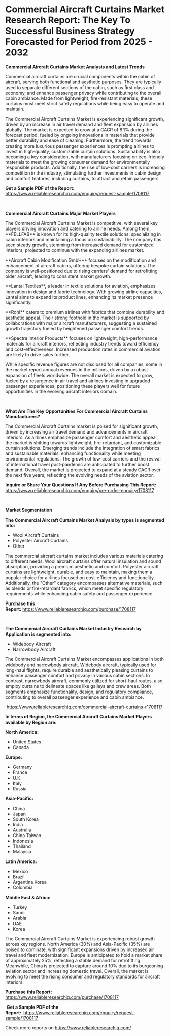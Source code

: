 <p><h1>Commercial Aircraft Curtains Market Research Report: The Key To Successful Business Strategy Forecasted for Period from 2025 - 2032</h1></p><p><strong>Commercial Aircraft Curtains Market Analysis and Latest Trends</strong></p>
<p><p>Commercial aircraft curtains are crucial components within the cabin of aircraft, serving both functional and aesthetic purposes. They are typically used to separate different sections of the cabin, such as first class and economy, and enhance passenger privacy while contributing to the overall cabin ambiance. Made from lightweight, fire-resistant materials, these curtains must meet strict safety regulations while being easy to operate and maintain.</p><p>The Commercial Aircraft Curtains Market is experiencing significant growth, driven by an increase in air travel demand and fleet expansion by airlines globally. The market is expected to grow at a CAGR of 8.1% during the forecast period, fueled by ongoing innovations in materials that provide better durability and ease of cleaning. Furthermore, the trend towards creating more luxurious passenger experiences is prompting airlines to invest in high-quality, customizable curtain solutions. Sustainability is also becoming a key consideration, with manufacturers focusing on eco-friendly materials to meet the growing consumer demand for environmentally responsible products. Additionally, the rise of low-cost carriers is increasing competition in the industry, stimulating further investments in cabin design and comfort features, including curtains, to attract and retain passengers.</p></p>
<p><strong>Get a Sample PDF of the Report:&nbsp;</strong> <a href="https://www.reliableresearchiq.com/enquiry/request-sample/1708117?utm_campaign=3180&utm_medium=2&utm_source=Github&utm_content=ia&utm_term=04042025&utm_id=commercial-aircraft-curtains">https://www.reliableresearchiq.com/enquiry/request-sample/1708117</a></p>
<p>&nbsp;</p>
<p><strong>Commercial Aircraft Curtains Major Market Players</strong></p>
<p><p>The Commercial Aircraft Curtains Market is competitive, with several key players driving innovation and catering to airline needs. Among them, **FELLFAB** is known for its high-quality textile solutions, specializing in cabin interiors and maintaining a focus on sustainability. The company has seen steady growth, stemming from increased demand for customized interiors, projected to continue with the expanding airlines market.</p><p>**Aircraft Cabin Modification GmbH** focuses on the modification and enhancement of aircraft cabins, offering bespoke curtain solutions. The company is well-positioned due to rising carriers' demand for retrofitting older aircraft, leading to consistent market growth.</p><p>**Lantal Textiles**, a leader in textile solutions for aviation, emphasizes innovation in design and fabric technology. With growing airline capacities, Lantal aims to expand its product lines, enhancing its market presence significantly.</p><p>**Rohi** caters to premium airlines with fabrics that combine durability and aesthetic appeal. Their strong foothold in the market is supported by collaborations with major aircraft manufacturers, suggesting a sustained growth trajectory fueled by heightened passenger comfort trends.</p><p>**Spectra Interior Products** focuses on lightweight, high-performance materials for aircraft interiors, reflecting industry trends toward efficiency and cost-effectiveness. Increased production rates in commercial aviation are likely to drive sales further.</p><p>While specific revenue figures are not disclosed for all companies, some in the market report annual revenues in the millions, driven by a robust expansion of fleets worldwide. The overall market is expected to grow, fueled by a resurgence in air travel and airlines investing in upgraded passenger experiences, positioning these players well for future opportunities in the evolving aircraft interiors domain.</p></p>
<p>&nbsp;</p>
<p><strong>What Are The Key Opportunities For Commercial Aircraft Curtains Manufacturers?</strong></p>
<p><p>The Commercial Aircraft Curtains market is poised for significant growth, driven by increasing air travel demand and advancements in aircraft interiors. As airlines emphasize passenger comfort and aesthetic appeal, the market is shifting towards lightweight, fire-retardant, and customizable curtain solutions. Emerging trends include the integration of smart fabrics and sustainable materials, enhancing functionality while meeting environmental regulations. The growth of low-cost carriers and the revival of international travel post-pandemic are anticipated to further boost demand. Overall, the market is projected to expand at a steady CAGR over the next five years, reflecting the evolving needs of the aviation sector.</p></p>
<p><strong>Inquire or Share Your Questions If Any Before Purchasing This Report:</strong> <a href="https://www.reliableresearchiq.com/enquiry/pre-order-enquiry/1708117?utm_campaign=3180&utm_medium=2&utm_source=Github&utm_content=ia&utm_term=04042025&utm_id=commercial-aircraft-curtains">https://www.reliableresearchiq.com/enquiry/pre-order-enquiry/1708117</a></p>
<p>&nbsp;</p>
<p><strong>Market Segmentation</strong></p>
<p><strong>The Commercial Aircraft Curtains Market Analysis by types is segmented into:</strong></p>
<p><ul><li>Wool Aircraft Curtains</li><li>Polyester Aircraft Curtains</li><li>Other</li></ul></p>
<p><p>The commercial aircraft curtains market includes various materials catering to different needs. Wool aircraft curtains offer natural insulation and sound absorption, providing a premium aesthetic and comfort. Polyester aircraft curtains are lightweight, durable, and easy to maintain, making them a popular choice for airlines focused on cost-efficiency and functionality. Additionally, the "Other" category encompasses alternative materials, such as blends or fire-retardant fabrics, which meet specific regulatory requirements while enhancing cabin safety and passenger experience.</p></p>
<p><strong>Purchase this Report:&nbsp;</strong><a href="https://www.reliableresearchiq.com/purchase/1708117?utm_campaign=3180&utm_medium=2&utm_source=Github&utm_content=ia&utm_term=04042025&utm_id=commercial-aircraft-curtains">https://www.reliableresearchiq.com/purchase/1708117</a></p>
<p>&nbsp;</p>
<p><strong>The Commercial Aircraft Curtains Market Industry Research by Application is segmented into:</strong></p>
<p><ul><li>Widebody Aircraft</li><li>Narrowbody Aircraft</li></ul></p>
<p><p>The Commercial Aircraft Curtains Market encompasses applications in both widebody and narrowbody aircraft. Widebody aircraft, typically used for long-haul flights, require durable and aesthetically pleasing curtains to enhance passenger comfort and privacy in various cabin sections. In contrast, narrowbody aircraft, commonly utilized for short-haul routes, also employ curtains to delineate spaces like galleys and crew areas. Both segments emphasize functionality, design, and regulatory compliance, contributing to overall passenger experience and cabin ambiance.</p></p>
<p><a href="https://www.reliableresearchiq.com/commercial-aircraft-curtains-r1708117?utm_campaign=3180&utm_medium=2&utm_source=Github&utm_content=ia&utm_term=04042025&utm_id=commercial-aircraft-curtains">&nbsp;https://www.reliableresearchiq.com/commercial-aircraft-curtains-r1708117</a></p>
<p><strong>In terms of Region, the Commercial Aircraft Curtains Market Players available by Region are:</strong></p>
<p>
    <p> <strong> North America: </strong>
        <ul>
            <li>United States</li>
            <li>Canada</li>
        </ul>
        </p> 
    <p> <strong> Europe: </strong>
        <ul>
            <li>Germany</li>
            <li>France</li>
            <li>U.K.</li>
            <li>Italy</li>
            <li>Russia</li>
        </ul>
        </p> 
    <p> <strong> Asia-Pacific: </strong>
        <ul>
            <li>China</li>
            <li>Japan</li>
            <li>South Korea</li>
            <li>India</li>
            <li>Australia</li>
            <li>China Taiwan</li>
            <li>Indonesia</li>
            <li>Thailand</li>
            <li>Malaysia</li>
        </ul>
        </p> 
    <p> <strong> Latin America: </strong>
        <ul>
            <li>Mexico</li>
            <li>Brazil</li>
            <li>Argentina Korea</li>
            <li>Colombia</li>
        </ul>
        </p> 
    <p> <strong> Middle East & Africa: </strong>
        <ul>
            <li>Turkey</li>
            <li>Saudi</li>
            <li>Arabia</li>
            <li>UAE</li>
            <li>Korea</li>
        </ul>
    </p>
    </p>
<p><p>The Commercial Aircraft Curtains Market is experiencing robust growth across key regions. North America (30%) and Asia-Pacific (35%) are poised to dominate, with significant expansions driven by increased air travel and fleet modernization. Europe is anticipated to hold a market share of approximately 25%, reflecting a stable demand for retrofitting. Meanwhile, China is projected to capture around 10% due to its burgeoning aviation sector and increasing domestic travel. Overall, the market is evolving to meet the rising consumer and regulatory standards for aircraft interiors.</p></p>
<p><strong>Purchase this Report: </strong><a href="https://www.reliableresearchiq.com/purchase/1708117?utm_campaign=3180&utm_medium=2&utm_source=Github&utm_content=ia&utm_term=04042025&utm_id=commercial-aircraft-curtains">https://www.reliableresearchiq.com/purchase/1708117</a></p>
<p>&nbsp;<strong>Get a Sample PDF of the Report:&nbsp;&nbsp;</strong><a href="https://www.reliableresearchiq.com/enquiry/request-sample/1708117?utm_campaign=3180&utm_medium=2&utm_source=Github&utm_content=ia&utm_term=04042025&utm_id=commercial-aircraft-curtains">https://www.reliableresearchiq.com/enquiry/request-sample/1708117</a></p>
<p><strong></strong></p>
<p>Check more reports on <a href="https://www.reliableresearchiq.com/?utm_campaign=3180&utm_medium=2&utm_source=Github&utm_content=ia&utm_term=04042025&utm_id=commercial-aircraft-curtains">https://www.reliableresearchiq.com/</a></p>